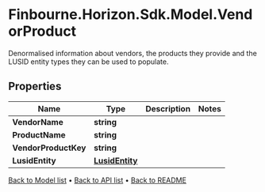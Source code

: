 # Finbourne.Horizon.Sdk.Model.VendorProduct
Denormalised information about vendors, the products they provide and the LUSID entity types they can be used to populate.

## Properties

Name | Type | Description | Notes
------------ | ------------- | ------------- | -------------
**VendorName** | **string** |  | 
**ProductName** | **string** |  | 
**VendorProductKey** | **string** |  | 
**LusidEntity** | [**LusidEntity**](LusidEntity.md) |  | 

[Back to Model list](../README.md#documentation-for-models) &#8226; [Back to API list](../README.md#documentation-for-api-endpoints) &#8226; [Back to README](../README.md)

